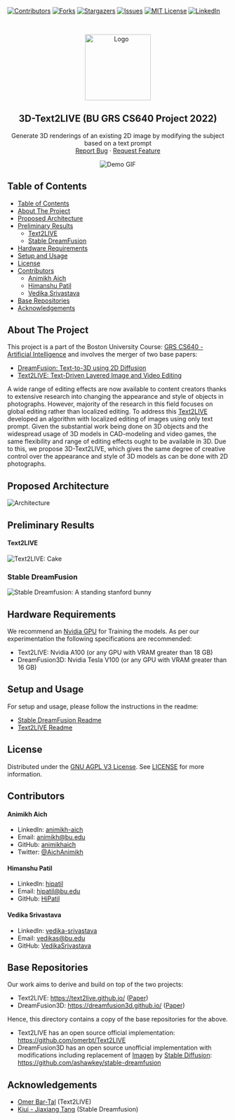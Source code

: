 [![Contributors][contributors-shield]][contributors-url]
[![Forks][forks-shield]][forks-url]
[![Stargazers][stars-shield]][stars-url]
[![Issues][issues-shield]][issues-url]
[![MIT License][license-shield]][license-url]
[![LinkedIn][linkedin-shield]][linkedin-url]

<!-- PROJECT LOGO -->
<br />
<p align="center">
    <img src="assets/icon.png" alt="Logo" width="150" height="150">

  <h2 align="center">3D-Text2LIVE (BU GRS CS640 Project 2022)</h2>

  <p align="center">
    Generate 3D renderings of an existing 2D image by modifying the subject based on a text prompt
    <br />
    <a href="https://github.com/animikhaich/3D-Text2LIVE/issues/new">Report Bug</a>
    ·
    <a href="https://github.com/animikhaich/3D-Text2LIVE/issues/new">Request Feature</a>
  </p>
</p>
<p align="center">
  <img src="assets/bunny.gif" alt="Demo GIF">
</p>
<!-- TABLE OF CONTENTS -->

## Table of Contents

- [Table of Contents](#table-of-contents)
- [About The Project](#about-the-project)
- [Proposed Architecture](#proposed-architecture)
- [Preliminary Results](#preliminary-results)
    - [Text2LIVE](#text2live)
  - [Stable DreamFusion](#stable-dreamfusion)
- [Hardware Requirements](#hardware-requirements)
- [Setup and Usage](#setup-and-usage)
- [License](#license)
- [Contributors](#contributors)
    - [Animikh Aich](#animikh-aich)
    - [Himanshu Patil](#himanshu-patil)
    - [Vedika Srivastava](#vedika-srivastava)
- [Base Repositories](#base-repositories)
- [Acknowledgements](#acknowledgements)

<!-- ABOUT THE PROJECT -->

## About The Project

This project is a part of the Boston University Course: [GRS CS640 - Artificial Intelligence](https://www.bu.edu/academics/grs/courses/grs-cs-640/) and involves the merger of two base papers:
- [DreamFusion: Text-to-3D using 2D Diffusion](https://arxiv.org/abs/2209.14988)
- [Text2LIVE: Text-Driven Layered Image and Video Editing](https://arxiv.org/abs/2204.02491)

A wide range of editing effects are now available to content creators thanks to extensive research into changing the appearance and style of objects in photographs. However, majority of the research in this field focuses on global editing rather than localized editing. To address this [Text2LIVE](https://arxiv.org/abs/2209.14988) developed an algorithm with localized editing of images using only text prompt. Given the substantial work being done on 3D objects and the widespread usage of 3D models in CAD-modeling and video games, the same flexibility and range of editing effects ought to be available in 3D. Due to this, we propose 3D-Text2LIVE, which gives the same degree of creative control over the appearance and style of 3D models as can be done with 2D photographs.

## Proposed Architecture

![Architecture](assets/proposed-architecture.jpg)

## Preliminary Results

#### Text2LIVE

![Text2LIVE: Cake](assets/text2live-results.jpg)

### Stable DreamFusion

![Stable Dreamfusion: A standing stanford bunny](assets/stanford_bunny.jpeg)

## Hardware Requirements

We recommend an [Nvidia GPU](https://www.nvidia.com/en-gb/graphics-cards/) for Training the models. As per our experimentation the following specifications are recommended:
- Text2LIVE: Nvidia A100 (or any GPU with VRAM greater than 18 GB)
- DreamFusion3D: Nvidia Tesla V100 (or any GPU with VRAM greater than 16 GB)

## Setup and Usage

For setup and usage, please follow the instructions in the readme:
- [Stable DreamFusion Readme](stable-dreamfusion/readme.md)
- [Text2LIVE Readme](Text2LIVE/README.md)


## License

Distributed under the [GNU AGPL V3 License](https://choosealicense.com/licenses/agpl-3.0/). See [LICENSE](LICENSE) for more information.

## Contributors
#### Animikh Aich

- LinkedIn: [animikh-aich](https://www.linkedin.com/in/animikh-aich/)
- Email: [animikh@bu.edu](mailto:animikhaich@gmail.com)
- GitHub: [animikhaich](https://github.com/animikhaich)
- Twitter: [@AichAnimikh](https://twitter.com/AichAnimikh)

#### Himanshu Patil

- LinkedIn: [hipatil](https://www.linkedin.com/in/hipatil/)
- Email: [hipatil@bu.edu](mailto:hipatil@bu.edu)
- GitHub: [HiPatil](https://github.com/HiPatil)

#### Vedika Srivastava 

- LinkedIn: [vedika-srivastava](https://www.linkedin.com/in/vedika-srivastava/)
- Email: [vedikas@bu.edu](mailto:vedikas@bu.edu)
- GitHub: [VedikaSrivastava](https://github.com/VedikaSrivastava)

[contributors-shield]: https://img.shields.io/github/contributors/animikhaich/3D-Text2LIVE.svg?style=flat-square
[contributors-url]: https://github.com/animikhaich/3D-Text2LIVE/graphs/contributors
[forks-shield]: https://img.shields.io/github/forks/animikhaich/3D-Text2LIVE.svg?style=flat-square
[forks-url]: https://github.com/animikhaich/3D-Text2LIVE/network/members
[stars-shield]: https://img.shields.io/github/stars/animikhaich/3D-Text2LIVE.svg?style=flat-square
[stars-url]: https://github.com/animikhaich/3D-Text2LIVE/stargazers
[issues-shield]: https://img.shields.io/github/issues/animikhaich/3D-Text2LIVE.svg?style=flat-square
[issues-url]: https://github.com/animikhaich/3D-Text2LIVE/issues
[license-shield]: https://img.shields.io/github/license/animikhaich/3D-Text2LIVE.svg?style=flat-square
[license-url]: https://github.com/animikhaich/3D-Text2LIVE/blob/main/LICENSE
[linkedin-shield]: https://img.shields.io/badge/-LinkedIn-black.svg?style=flat-square&logo=linkedin&colorB=555
[linkedin-url]: https://linkedin.com/in/animikh-aich/



## Base Repositories
Our work aims to derive and build on top of the two projects:
- Text2LIVE: https://text2live.github.io/ ([Paper](https://arxiv.org/abs/2204.02491))
- DreamFusion3D: https://dreamfusion3d.github.io/ ([Paper](https://arxiv.org/abs/2209.14988))

Hence, this directory contains a copy of the base repositories for the above.
- Text2LIVE has an open source official implementation: https://github.com/omerbt/Text2LIVE
- DreamFusion3D has an open source unofficial implementation with modifications including replacement of [Imagen](https://imagen.research.google/) by [Stable Diffusion](https://github.com/CompVis/stable-diffusion): https://github.com/ashawkey/stable-dreamfusion

## Acknowledgements
- [Omer Bar-Tal](https://github.com/omerbt) (Text2LIVE)
- [Kiui - Jiaxiang Tang](https://github.com/ashawkey) (Stable Dreamfusion)